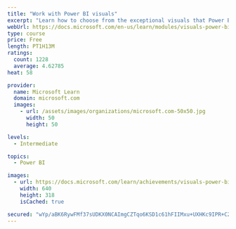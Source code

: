 ```yaml
---
title: "Work with Power BI visuals"
excerpt: "Learn how to choose from the exceptional visuals that Power BI makes available to you. Formatting visuals will direct the user’s attention to exactly where you want it, while helping to make the visual easier to read and interpret. You will also learn about how to use key performance indicators (KPIs)."
webUrl: https://docs.microsoft.com/en-us/learn/modules/visuals-power-bi/
type: course
price: Free
length: PT1H13M
ratings:
  count: 1228
  average: 4.62785
heat: 58

provider:
  name: Microsoft Learn
  domain: microsoft.com
  images:
    - url: /assets/images/organizations/microsoft.com-50x50.jpg
      width: 50
      height: 50

levels:
  - Intermediate

topics:
  - Power BI

images:
  - url: https://docs.microsoft.com/learn/achievements/visuals-power-bi-social.png
    width: 640
    height: 318
    isCached: true

secured: "wYp/aBK6RywFMf37sUDKX0NCAImgCZTqo6KSD1c61hFIIMxu+UXHKc9IPR+C2XvGED2kfHCPj3J6P1YagJs8kwT3nCHqMzzsy/M+hUgvQmbvKJTeHpwz/jUKbN29KXZ307EhZ/genXPuJ7TPSphPNP4Til3NtFomyHxsAIdl9khsVV8Z40p2NwdKMVtsnu2VV7RaBva0UmlXIJYw8zDlj7jp1JlnGn+5qOGHLI9Vik1oXlhoRlUhX+R+EoItgGdJ3HcI+BmYbtgcBSCoy5sYp7obC1oayKjUk0OgpL3dlTIko3K0QuSDU0J4r1ORKO6yyF16c62vHYDnjvbu2trTtRZDL9bJh0eioHcVDU1byJWdOBxe0ixFAYT8PMNwqsMHN5RvNiPTOPLjvgyaBBjLdxHei+yDWFqDpHOBPEhR+Vw=;Nv/sBPHowu5qU54TtyG2DQ=="
---
```


